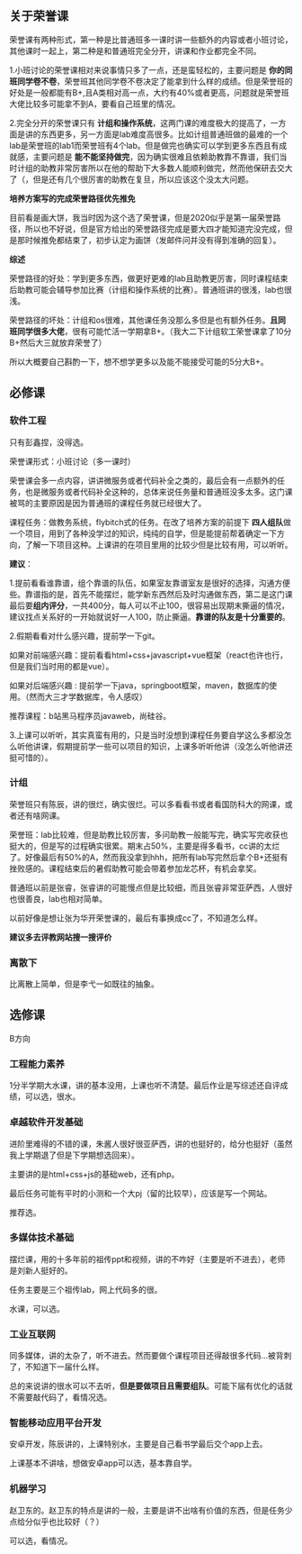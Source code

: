 ## 关于荣誉课

荣誉课有两种形式，第一种是比普通班多一课时讲一些额外的内容或者小班讨论，其他课时一起上，第二种是和普通班完全分开，讲课和作业都完全不同。

1.小班讨论的荣誉课相对来说事情只多了一点，还是蛮轻松的，主要问题是 **你的同班同学卷不卷**，荣誉班其他同学卷不卷决定了能拿到什么样的成绩。但是荣誉班的好处是一般都能有B+,且A类相对高一点，大约有40%或者更高，问题就是荣誉班大佬比较多可能拿不到A，要看自己班里的情况。

2.完全分开的荣誉课只有 **计组和操作系统**，这两门课的难度极大的提高了，一方面是讲的东西更多，另一方面是lab难度高很多。比如计组普通班做的最难的一个lab是荣誉班的lab1而荣誉班有4个lab。但是做完也确实可以学到更多东西且有成就感，主要问题是 **能不能坚持做完**，因为确实很难且依赖助教靠不靠谱，我们当时计组的助教非常厉害所以在他的帮助下大多数人能顺利做完，然而他保研去交大了（，但是还有几个很厉害的助教在复旦，所以应该这个没太大问题。

**培养方案写的完成荣誉路径优先推免**

目前看是画大饼，我当时因为这个选了荣誉课，但是2020似乎是第一届荣誉路径，所以也不好说，但是官方给出的荣誉路径完成是要大四才能知道完没完成，但是那时候推免都结束了，初步认定为画饼（发邮件问并没有得到准确的回复）。

**综述**

荣誉路径的好处：学到更多东西，做更好更难的lab且助教更厉害，同时课程结束后助教可能会辅导参加比赛（计组和操作系统的比赛）。普通班讲的很浅，lab也很浅。

荣誉路径的坏处：计组和os很难，其他课任务没那么多但是也有额外任务。**且同班同学很多大佬**，很有可能忙活一学期拿B+。（我大二下计组软工荣誉课拿了10分B+然后大三就放弃荣誉了）

所以大概要自己斟酌一下，想不想学更多以及能不能接受可能的5分大B+。

## 必修课

### 软件工程

只有彭鑫捏，没得选。

荣誉课形式：小班讨论（多一课时）

荣誉课会多一点内容，讲讲微服务或者代码补全之类的，最后会有一点额外的任务，也是微服务或者代码补全这种的，总体来说任务量和普通班没多太多。这门课被骂的主要原因是因为普通班的课程任务就已经很大了。

课程任务：做教务系统，flybitch式的任务。在改了培养方案的前提下 **四人组队**做一个项目，用到了各种没学过的知识，纯纯的自学，但是能提前帮着确定一下方向，了解一下项目这种。上课讲的在项目里用的比较少但是比较有用，可以听听。

**建议**：

1.提前看看谁靠谱，组个靠谱的队伍，如果室友靠谱室友是很好的选择，沟通方便些。靠谱指的是，首先不能摆烂，能学新东西然后及时沟通做东西，第二是这门课最后要**组内评分**，一共400分，每人可以不止100，很容易出现期末撕逼的情况，建议找点关系好的一开始就说好一人100，防止撕逼。**靠谱的队友是十分重要的**。

2.假期看看对什么感兴趣，提前学一下git。

如果对前端感兴趣：提前看看html+css+javascript+vue框架（react也许也行，但是我们当时用的都是vue）。

如果对后端感兴趣 : 提前学一下java，springboot框架，maven，数据库的使用。（然而大三才学数据库，令人感叹）

推荐课程：b站黑马程序员javaweb，尚硅谷。

3.上课可以听听，其实真蛮有用的，只是当时没想到课程任务要自学这么多都没怎么听他讲课，假期提前学一些可以项目的知识，上课多听听他讲（没怎么听他讲还挺可惜的）。

### 计组

荣誉班只有陈辰，讲的很烂，确实很烂。可以多看看书或者看国防科大的网课，或者还有啥网课。

荣誉班：lab比较难，但是助教比较厉害，多问助教一般能写完，确实写完收获也挺大的，但是写的过程确实很累。期末占50%，主要是得多看书，cc讲的太烂了。好像最后有50%的A，然而我没拿到hhh，把所有lab写完然后拿个B+还挺有挫败感的。课程结束后的暑假助教可能会带着参加龙芯杯，有机会拿奖。

普通班以前是张睿，张睿讲的可能慢点但是比较细，而且张睿非常亚萨西，人很好也很善良，lab也相对简单。

以前好像是想让张为华开荣誉课的，最后有事换成cc了，不知道怎么样。

**建议多去评教网站搜一搜评价**

### 离散下

比离散上简单，但是李弋一如既往的抽象。

## 选修课

B方向

### 工程能力素养

1分半学期大水课，讲的基本没用，上课也听不清楚。最后作业是写综述还自评成绩，可以选，很水。

### 卓越软件开发基础

进阶里难得的不错的课，朱酱人很好很亚萨西，讲的也挺好的，给分也挺好（虽然我上学期退了但是下学期想选回来）。

主要讲的是html+css+js的基础web，还有php。

最后任务可能有平时的小测和一个大pj（留的比较早），应该是写一个网站。

推荐选。

### 多媒体技术基础

摆烂课，用的十多年前的祖传ppt和视频，讲的不咋好（主要是听不进去），老师是刘新人挺好的。

任务主要是三个祖传lab，网上代码多的很。

水课，可以选。

### 工业互联网

同多媒体，讲的太杂了，听不进去。然而要做个课程项目还得敲很多代码...被背刺了，不知道下一届什么样。

总的来说讲的很水可以不去听，**但是要做项目且需要组队**。可能下届有优化的话就不需要敲代码了，看情况选。

### 智能移动应用平台开发

安卓开发，陈辰讲的，上课特别水，主要是自己看书学最后交个app上去。

上课基本不讲啥，想做安卓app可以选，基本靠自学。

### 机器学习

赵卫东的。赵卫东的特点是讲的一般，主要是讲不出啥有价值的东西，但是任务少点给分似乎也比较好（？）

可以选，看情况。